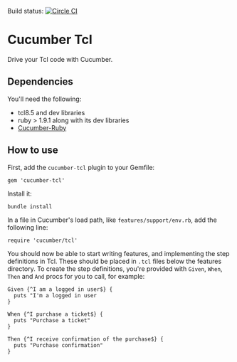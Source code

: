 Build status: [![Circle CI](https://circleci.com/gh/cucumber/cucumber-ruby-tcl/tree/master.svg?style=svg)](https://circleci.com/gh/cucumber/cucumber-ruby-tcl/tree/master)

Cucumber Tcl
============

Drive your Tcl code with Cucumber.

Dependencies
------------

You'll need the following:

* tcl8.5 and dev libraries
* ruby > 1.9.1 along with its dev libraries
* [Cucumber-Ruby](https://github.com/cucumber/cucumber)

How to use
----------

First, add the `cucumber-tcl` plugin to your Gemfile:

    gem 'cucumber-tcl'

Install it:

    bundle install

In a file in Cucumber's load path, like `features/support/env.rb`, add the following line:

    require 'cucumber/tcl'

You should now be able to start writing features, and implementing the step definitions in Tcl. These should be placed in `.tcl` files below the features directory. To create the step definitions, you're provided with `Given`, `When`, `Then` and `And` procs for you to call, for example:

    Given {^I am a logged in user$} {
      puts "I'm a logged in user
    }

    When {^I purchase a ticket$} {
      puts "Purchase a ticket"
    }

    Then {^I receive confirmation of the purchase$} {
      puts "Purchase confirmation"
    }
